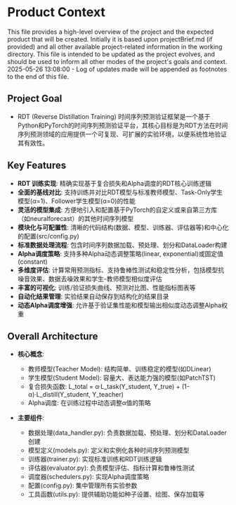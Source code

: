 # Product Context

This file provides a high-level overview of the project and the expected product that will be created. Initially it is based upon projectBrief.md (if provided) and all other available project-related information in the working directory. This file is intended to be updated as the project evolves, and should be used to inform all other modes of the project's goals and context.
2025-05-26 13:08:00 - Log of updates made will be appended as footnotes to the end of this file.

## Project Goal

* RDT (Reverse Distillation Training) 时间序列预测验证框架是一个基于Python和PyTorch的时间序列预测验证平台，其核心目标是为RDT方法在时间序列预测领域的应用提供一个可复现、可扩展的实验环境，以便系统性地验证其有效性。

## Key Features

* **RDT 训练实现**: 精确实现基于复合损失和Alpha调度的RDT核心训练逻辑
* **全面的基线对比**: 支持训练并对比RDT模型与标准教师模型、Task-Only学生模型(α=1)、Follower学生模型(α=0)的性能
* **灵活的模型集成**: 方便地引入和配置基于PyTorch的自定义或来自第三方库（如neuralforecast）的其他时间序列模型
* **模块化与可配置性**: 清晰的代码结构(数据、模型、训练器、评估器等)和中心化的配置(src/config.py)
* **标准数据处理流程**: 包含时间序列数据加载、预处理、划分和DataLoader构建
* **Alpha调度策略**: 支持多种Alpha动态调整策略(linear, exponential)或固定值(constant)
* **多维度评估**: 计算常用预测指标、支持鲁棒性测试和稳定性分析，包括模型抗噪音效果、数据去噪效果和学生-教师模型相似度评估
* **丰富的可视化**: 训练/验证损失曲线、预测对比图、性能指标图表等
* **自动化结果管理**: 实验结果自动保存到结构化的结果目录
* **动态Alpha调度增强**: 允许基于验证集性能和模型输出相似度动态调整Alpha权重

## Overall Architecture

* **核心概念**:
  * 教师模型(Teacher Model): 结构简单、训练稳定的模型(如DLinear)
  * 学生模型(Student Model): 容量大、表达能力强的模型(如PatchTST)
  * 复合损失函数: L_total = α·L_task(Y_student, Y_true) + (1-α)·L_distill(Y_student, Y_teacher)
  * Alpha调度: 在训练过程中动态调整α值的策略

* **主要组件**:
  * 数据处理(data_handler.py): 负责数据加载、预处理、划分和DataLoader创建
  * 模型定义(models.py): 定义和实例化各种时间序列预测模型
  * 训练器(trainer.py): 实现标准训练和RDT训练逻辑
  * 评估器(evaluator.py): 负责模型评估、指标计算和鲁棒性测试
  * 调度器(schedulers.py): 实现Alpha调度策略
  * 配置(config.py): 集中管理所有实验参数
  * 工具函数(utils.py): 提供辅助功能如种子设置、绘图、保存加载等